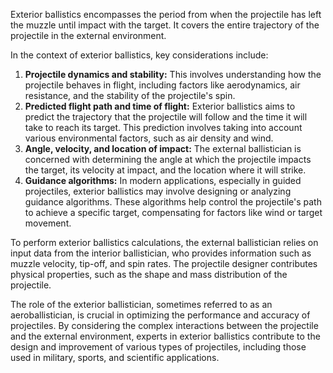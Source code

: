 Exterior ballistics encompasses the period from when the projectile has left the muzzle until impact with the target.  It covers the entire trajectory of the projectile in the external environment. 

In the context of exterior ballistics, key considerations include:

1. **Projectile dynamics and stability:** This involves understanding how the projectile behaves in flight, including factors like aerodynamics, air resistance, and the stability of the projectile's spin.
2. **Predicted flight path and time of flight:** Exterior ballistics aims to predict the trajectory that the projectile will follow and the time it will take to reach its target. This prediction involves taking into account various environmental factors, such as air density and wind.
3. **Angle, velocity, and location of impact:** The external ballistician is concerned with determining the angle at which the projectile impacts the target, its velocity at impact, and the location where it will strike.
4. **Guidance algorithms:** In modern applications, especially in guided projectiles, exterior ballistics may involve designing or analyzing guidance algorithms. These algorithms help control the projectile's path to achieve a specific target, compensating for factors like wind or target movement.

To perform exterior ballistics calculations, the external ballistician relies on input data from the interior ballistician, who provides information such as muzzle velocity, tip-off, and spin rates. The projectile designer contributes physical properties, such as the shape and mass distribution of the projectile.

The role of the exterior ballistician, sometimes referred to as an aeroballistician, is crucial in optimizing the performance and accuracy of projectiles. By considering the complex interactions between the projectile and the external environment, experts in exterior ballistics contribute to the design and improvement of various types of projectiles, including those used in military, sports, and scientific applications.